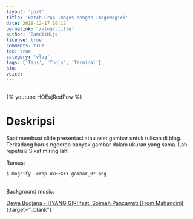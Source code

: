 ```yaml
---
layout: 'post'
title: 'Batch Crop Images dengan ImageMagick'
date: 2018-12-17 10:12
permalink: '/vlog/:title'
author: 'BanditHijo'
license: true
comments: true
toc: true
category: 'vlog'
tags: ['Tips', 'Tools', 'Terminal']
pin:
voice:
---
```


<div style="margin-top:30px;"></div>
<!-- EMBED CONTAINER: YOUTUBE -->

{% youtube HOEujRcdPow %}

# Deskripsi

Saat membuat slide presentasi atau aset gambar untuk tulisan di blog. Terkadang harus ngecrop banyak gambar dalam ukuran yang sama. Lah repetisi? Sikat miring lah!

Rumus:
```
$ mogrify -crop WxH+X+Y gambar_0*.png
```

<br>
Background music:

[Dewa Budjana - HYANG GIRI feat. Soimah Pancawati (From Mahandini)](https://youtu.be/fXs_6exAZG4){:target="_blank"}
